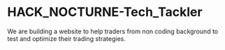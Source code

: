# HACK_NOCTURNE-Tech_Tackler
We are building a website to help traders from non coding background to test and optimize their trading strategies.
